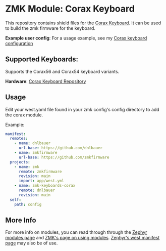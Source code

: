 # ZMK Module: Corax Keyboard

This repository contains shield files for the [Corax Keyboard](https://github.com/dnlbauer/corax-keyboard).
It can be used to build the zmk firmware for the keyboard.

**Example user config**: For a usage example, see my [Corax keyboard configuration](https://github.com/dnlbauer/corax-zmk-config)

## Supported Keyboards:
Supports the Corax56 and Corax54 keyboard variants.

**Hardware**: [Corax Keyboard Repository](https://github.com/dnlbauer/corax-keyboard)

## Usage

Edit your west.yaml file found in your zmk config's config directory to add the corax module.

Example:
```yaml
manifest:
  remotes:
    - name: dnlbauer
      url-base: https://github.com/dnlbauer
    - name: zmkfirmware
      url-base: https://github.com/zmkfirmware
  projects:
    - name: zmk
      remote: zmkfirmware
      revision: main
      import: app/west.yml
    - name: zmk-keyboards-corax
      remote: dnlbauer
      revision: main
  self:
    path: config
```

## More Info

For more info on modules, you can read through  through the [Zephyr modules page](https://docs.zephyrproject.org/3.5.0/develop/modules.html) and [ZMK's page on using modules](https://zmk.dev/docs/features/modules). [Zephyr's west manifest page](https://docs.zephyrproject.org/3.5.0/develop/west/manifest.html#west-manifests) may also be of use.
